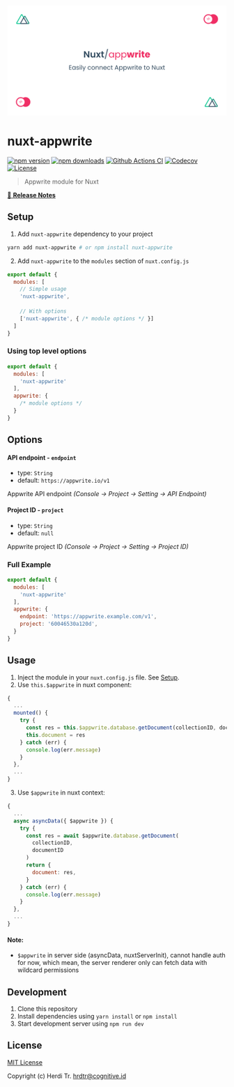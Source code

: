 [![nuxt-appwrite](https://github.com/Hrdtr/nuxt-appwrite/raw/main/docs/static/preview-bg-white.png)](#nuxt-appwrite)

# nuxt-appwrite

[![npm version][npm-version-src]][npm-version-href]
[![npm downloads][npm-downloads-src]][npm-downloads-href]
[![Github Actions CI][github-actions-ci-src]][github-actions-ci-href]
[![Codecov][codecov-src]][codecov-href]
[![License][license-src]][license-href]

> Appwrite module for Nuxt

[📖 **Release Notes**](./CHANGELOG.md)

## Setup

1. Add `nuxt-appwrite` dependency to your project

```bash
yarn add nuxt-appwrite # or npm install nuxt-appwrite
```

2. Add `nuxt-appwrite` to the `modules` section of `nuxt.config.js`

```js
export default {
  modules: [
    // Simple usage
    'nuxt-appwrite',

    // With options
    ['nuxt-appwrite', { /* module options */ }]
  ]
}
```

### Using top level options

```js
export default {
  modules: [
    'nuxt-appwrite'
  ],
  appwrite: {
    /* module options */
  }
}
```

## Options

#### API endpoint - `endpoint`

- type: `String`
- default: `https://appwrite.io/v1`

Appwrite API endpoint _(Console -> Project -> Setting -> API Endpoint)_

#### Project ID - `project`

- type: `String`
- default: `null`

Appwrite project ID _(Console -> Project -> Setting -> Project ID)_

### Full Example

```js
export default {
  modules: [
    'nuxt-appwrite'
  ],
  appwrite: {
    endpoint: 'https://appwrite.example.com/v1',
    project: '60046530a120d',
  }
}
```

## Usage

1. Inject the module in your `nuxt.config.js` file. See [Setup](#Setup).
2. Use `this.$appwrite` in nuxt component:

```js
{
  ...
  mounted() {
    try {
      const res = this.$appwrite.database.getDocument(collectionID, documentID)
      this.document = res
    } catch (err) {
      console.log(err.message)
    }
  },
  ...
}
```

3. Use `$appwrite` in nuxt context:

```js
{
  ...
  async asyncData({ $appwrite }) {
    try {
      const res = await $appwrite.database.getDocument(
        collectionID,
        documentID
      )
      return {
        document: res,
      }
    } catch (err) {
      console.log(err.message)
    }
  },
  ...
}
```

#### Note:

- `$appwrite` in server side (asyncData, nuxtServerInit), cannot handle auth for now, which mean, the server renderer only can fetch data with wildcard permissions

## Development

1. Clone this repository
2. Install dependencies using `yarn install` or `npm install`
3. Start development server using `npm run dev`

## License

[MIT License](./LICENSE)

Copyright (c) Herdi Tr. <hrdtr@cognitive.id>

<!-- Badges -->
[npm-version-src]: https://img.shields.io/npm/v/nuxt-appwrite/latest.svg
[npm-version-href]: https://npmjs.com/package/nuxt-appwrite

[npm-downloads-src]: https://img.shields.io/npm/dt/nuxt-appwrite.svg
[npm-downloads-href]: https://npmjs.com/package/nuxt-appwrite

[github-actions-ci-src]: https://github.com/Hrdtr/nuxt-appwrite/workflows/ci/badge.svg
[github-actions-ci-href]: https://github.com/Hrdtr/nuxt-appwrite/actions?query=workflow%3Aci

[codecov-src]: https://img.shields.io/codecov/c/github/Hrdtr/nuxt-appwrite.svg
[codecov-href]: https://codecov.io/gh/Hrdtr/nuxt-appwrite

[license-src]: https://img.shields.io/npm/l/nuxt-appwrite.svg
[license-href]: https://npmjs.com/package/nuxt-appwrite
